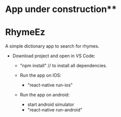 # App under construction**

# RhymeEz
A simple dictionary app to search for rhymes.

* Download project and open in VS Code:
  - "npm install"   // to install all dependencies.
  
  * Run the app on IOS:
    - "react-native run-ios"
  
  * Run the app on android:
    - start android simulator
    - "react-native run-android"
  
